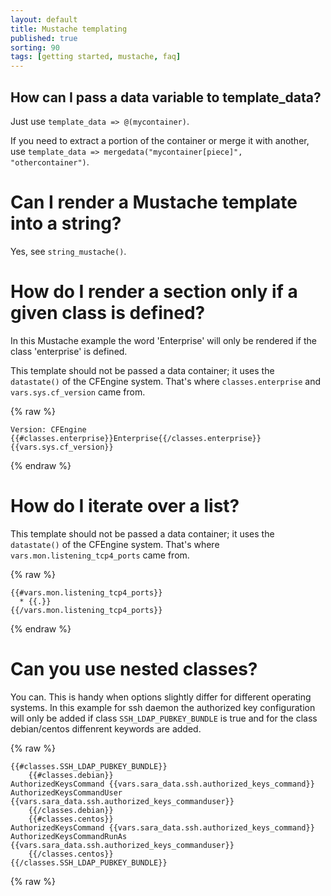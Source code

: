 ```yaml
---
layout: default
title: Mustache templating
published: true
sorting: 90
tags: [getting started, mustache, faq]
---
```


## How can I pass a data variable to template_data?

Just use `template_data => @(mycontainer)`.

If you need to extract a portion of the container or merge it with another, use
`template_data => mergedata("mycontainer[piece]", "othercontainer")`.

# Can I render a Mustache template into a string?

Yes, see `string_mustache()`.

# How do I render a section only if a given class is defined?

In this Mustache example the word 'Enterprise' will only be rendered if the
class 'enterprise' is defined.

This template should not be passed a data container; it uses the `datastate()`
of the CFEngine system. That's where `classes.enterprise` and
`vars.sys.cf_version` came from.

{% raw %}
```
Version: CFEngine {{#classes.enterprise}}Enterprise{{/classes.enterprise}} {{vars.sys.cf_version}}
```
{% endraw %}

# How do I iterate over a list?

This template should not be passed a data container; it uses the `datastate()`
of the CFEngine system. That's where `vars.mon.listening_tcp4_ports` came from.

{% raw %}
```
{{#vars.mon.listening_tcp4_ports}}
  * {{.}}
{{/vars.mon.listening_tcp4_ports}}
```
{% endraw %}

# Can you use nested classes?

You can. This is handy when options slightly differ for different operating systems.
In this example for ssh daemon the authorized key configuration will only be added if
class `SSH_LDAP_PUBKEY_BUNDLE` is true and for the class debian/centos diffenrent
keywords are added.

{% raw %}
```
{{#classes.SSH_LDAP_PUBKEY_BUNDLE}}
    {{#classes.debian}}
AuthorizedKeysCommand {{vars.sara_data.ssh.authorized_keys_command}}
AuthorizedKeysCommandUser {{vars.sara_data.ssh.authorized_keys_commanduser}}
    {{/classes.debian}}
    {{#classes.centos}}
AuthorizedKeysCommand {{vars.sara_data.ssh.authorized_keys_command}}
AuthorizedKeysCommandRunAs {{vars.sara_data.ssh.authorized_keys_commanduser}}
    {{/classes.centos}}
{{/classes.SSH_LDAP_PUBKEY_BUNDLE}}
```
{% raw %}


